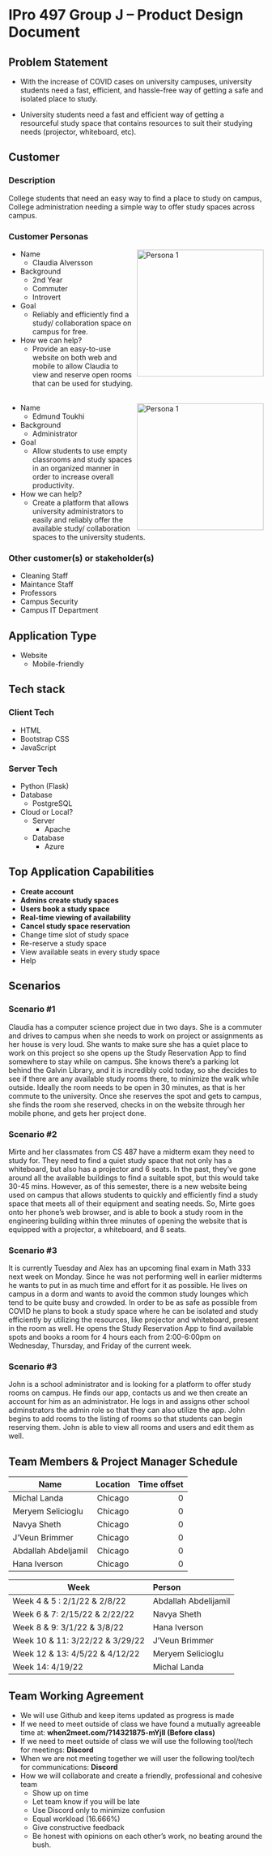 # IPro 497 Group J – Product Design Document

## Problem Statement

- With the increase of COVID cases on university campuses, university students need a fast, efficient, and hassle-free way of getting a safe and isolated place to study.

- University students need a fast and efficient way of getting a resourceful study space that contains resources to suit their studying needs (projector, whiteboard, etc).  
 
## Customer
### Description
College students that need an easy way to find a place to study on campus, College administration needing a simple way to offer study spaces across campus. 
 
### Customer Personas
  <img src="https://imgur.com/pGWfCes.png"
     alt="Persona 1"
     style="width: 250px;"
     align="right"/>
  - Name
    - Claudia Alversson
  - Background
    - 2nd Year
    - Commuter
    - Introvert
  - Goal
    - Reliably and efficiently find a study/ collaboration space on campus for free.
  - How we can help?
    - Provide an easy-to-use website on both web and mobile to allow Claudia to view and reserve open rooms that can be used for studying.  
  &nbsp;  

 
  <img src="https://imgur.com/iLPeEow.png"
     alt="Persona 1"
     style="width: 250px;"
     align="right"
     />
  - Name
    - Edmund Toukhi 
  - Background
    - Administrator
  - Goal
    - Allow students to use empty classrooms and study spaces in an organized manner in order to increase overall productivity.
  - How we can help?
    - Create a platform that allows university administrators to easily and reliably offer the available study/ collaboration spaces to the university students.

### Other customer(s) or stakeholder(s) 
- Cleaning Staff
- Maintance Staff
- Professors 
- Campus Security 
- Campus IT Department 
 
## Application Type
- Website
  - Mobile-friendly
## Tech stack
### Client Tech 
- HTML
- Bootstrap CSS
- JavaScript 
### Server Tech
- Python (Flask)
- Database
  - PostgreSQL
- Cloud or Local?
  - Server
    - Apache
  - Database
    - Azure
 
## Top Application Capabilities
- **Create account**
- **Admins create study spaces**
- **Users book a study space**
- **Real-time viewing of availability**
- **Cancel study space reservation**
- Change time slot of study space
- Re-reserve a study space
- View available seats in every study space
- Help

## Scenarios 
### Scenario #1
Claudia has a computer science project due in two days. She is a commuter and drives to campus when she needs to work on project or assignments as her house is very loud. She wants to make sure she has a quiet place to work on this project so she opens up the Study Reservation App to find somewhere to stay while on campus. She knows there’s a parking lot behind the Galvin Library, and it is incredibly cold today, so she decides to see if there are any available study rooms there, to minimize the walk while outside. Ideally the room needs to be open in 30 minutes, as that is her commute to the university. Once she reserves the spot and gets to campus, she finds the room she reserved, checks in on the website through her mobile phone, and gets her project done. 

### Scenario #2
Mirte and her classmates from CS 487 have a midterm exam they need to study for. They need to find a quiet study space that not only has a whiteboard, but also has a projector and 6 seats. In the past, they’ve gone around all the available buildings to find a suitable spot, but this would take 30-45 mins. However, as of this semester, there is a new website being used on campus that allows students to quickly and efficiently find a study space that meets all of their equipment and seating needs. So, Mirte goes onto her phone’s web browser, and is able to book a study room in the engineering building within three minutes of opening the website that is equipped with a projector, a whiteboard, and 8 seats. 

### Scenario #3
It is currently Tuesday and Alex has an upcoming final exam in Math 333 next week on Monday. Since he was not performing well in earlier midterms he wants to put in as much time and effort for it as possible. He lives on campus in a dorm and wants to avoid the common study lounges which tend to be quite busy and crowded. In order to be as safe as possible from COVID he plans to book a study space where he can be isolated and study efficiently by utilizing the resources, like projector and whiteboard, present in the room as well. He opens the Study Reservation App to find available spots and books a room for 4 hours each from 2:00-6:00pm on Wednesday, Thursday, and Friday of the current week. 

### Scenario #3
John is a school administrator and is looking for a platform to offer study rooms on campus. He finds our app, contacts us and we then create an account for him as an administrator. He logs in and assigns other school adminstrators the admin role so that they can also utilize the app. John begins to add rooms to the listing of rooms so that students can begin reserving them. John is able to view all rooms and users and edit them as well.

## Team Members & Project Manager Schedule

| Name        | Location           | Time offset  |
| ------------- |:-------------:| -----:|
| Michal Landa | Chicago 	| 0 |
| Meryem Selicioglu | Chicago 	| 0 |
| Navya Sheth | Chicago 	| 0 |
| J’Veun Brimmer | Chicago 	| 0 |
| Abdallah Abdeljamil | Chicago 	| 0 |
| Hana Iverson | Chicago 	| 0 |
		
| Week        | Person           |
| ------------- |:------------| 
| Week 4 & 5 : 2/1/22 & 2/8/22 | Abdallah Abdelijamil |
| Week 6 & 7: 2/15/22 & 2/22/22 | Navya Sheth |
| Week 8 & 9: 3/1/22 & 3/8/22 | Hana Iverson |
| Week 10 & 11: 3/22/22 & 3/29/22 | J’Veun Brimmer |
| Week 12 & 13: 4/5/22 & 4/12/22 | Meryem Selicioglu |
| Week 14: 4/19/22 | Michal Landa |

## Team Working Agreement
- We will use Github and keep items updated as progress is made
- If we need to meet outside of class we have found a mutually agreeable time at: **when2meet.com/?14321875-mYjIl (Before class)**
- If we need to meet outside of class we will use the following tool/tech for meetings: **Discord**
- When we are not meeting together we will user the following tool/tech for communications: **Discord**
- How we will collaborate and create a friendly, professional and cohesive team
  - Show up on time
  - Let team know if you will be late
  - Use Discord only to minimize confusion
  - Equal workload (16.666%)
  - Give constructive feedback
  - Be honest with opinions on each other’s work, no beating around the bush.

